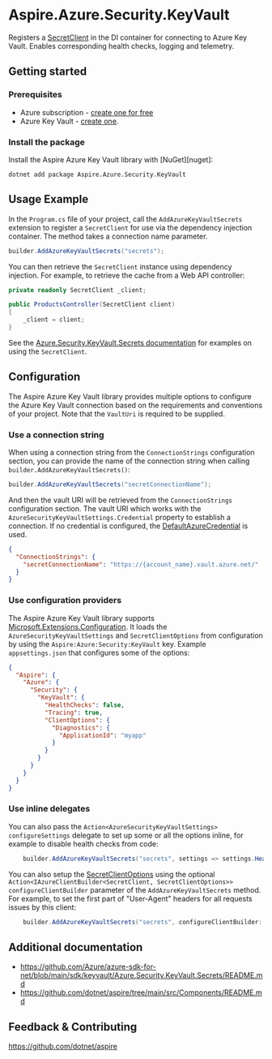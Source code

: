 # Aspire.Azure.Security.KeyVault

Registers a [SecretClient](https://learn.microsoft.com/dotnet/api/azure.security.keyvault.secrets.secretclient) in the DI container for connecting to Azure Key Vault. Enables corresponding health checks, logging and telemetry.

## Getting started

### Prerequisites

- Azure subscription - [create one for free](https://azure.microsoft.com/free/)
- Azure Key Vault - [create one](https://learn.microsoft.com/azure/key-vault/general/quick-create-portal).

### Install the package

Install the Aspire Azure Key Vault library with [NuGet][nuget]:

```dotnetcli
dotnet add package Aspire.Azure.Security.KeyVault
```

## Usage Example

In the `Program.cs` file of your project, call the `AddAzureKeyVaultSecrets` extension to register a `SecretClient` for use via the dependency injection container. The method takes a connection name parameter.

```cs
builder.AddAzureKeyVaultSecrets("secrets");
```

You can then retrieve the `SecretClient` instance using dependency injection. For example, to retrieve the cache from a Web API controller:

```cs
private readonly SecretClient _client;

public ProductsController(SecretClient client)
{
    _client = client;
}
```

See the [Azure.Security.KeyVault.Secrets documentation](https://github.com/Azure/azure-sdk-for-net/blob/main/sdk/keyvault/Azure.Security.KeyVault.Secrets/README.md) for examples on using the `SecretClient`.

## Configuration

The Aspire Azure Key Vault library provides multiple options to configure the Azure Key Vault connection based on the requirements and conventions of your project. Note that the `VaultUri` is required to be supplied.

### Use a connection string

When using a connection string from the `ConnectionStrings` configuration section, you can provide the name of the connection string when calling `builder.AddAzureKeyVaultSecrets()`:

```cs
builder.AddAzureKeyVaultSecrets("secretConnectionName");
```

And then the vault URI will be retrieved from the `ConnectionStrings` configuration section. The vault URI which works with the `AzureSecurityKeyVaultSettings.Credential` property to establish a connection. If no credential is configured, the [DefaultAzureCredential](https://learn.microsoft.com/dotnet/api/azure.identity.defaultazurecredential) is used.

```json
{
  "ConnectionStrings": {
    "secretConnectionName": "https://{account_name}.vault.azure.net/"
  }
}
```

### Use configuration providers

The Aspire Azure Key Vault library supports [Microsoft.Extensions.Configuration](https://learn.microsoft.com/dotnet/api/microsoft.extensions.configuration). It loads the `AzureSecurityKeyVaultSettings` and `SecretClientOptions` from configuration by using the `Aspire:Azure:Security:KeyVault` key. Example `appsettings.json` that configures some of the options:

```json
{
  "Aspire": {
    "Azure": {
      "Security": {
        "KeyVault": {
          "HealthChecks": false,
          "Tracing": true,
          "ClientOptions": {
            "Diagnostics": {
              "ApplicationId": "myapp"
            }
          }
        }
      }
    }
  }
}
```

### Use inline delegates

You can also pass the `Action<AzureSecurityKeyVaultSettings> configureSettings` delegate to set up some or all the options inline, for example to disable health checks from code:

```cs
    builder.AddAzureKeyVaultSecrets("secrets", settings => settings.HealthChecks = false);
```

You can also setup the [SecretClientOptions](https://learn.microsoft.com/dotnet/api/azure.security.keyvault.secrets.secretclientoptions) using the optional `Action<IAzureClientBuilder<SecretClient, SecretClientOptions>> configureClientBuilder` parameter of the `AddAzureKeyVaultSecrets` method. For example, to set the first part of "User-Agent" headers for all requests issues by this client:

```cs
    builder.AddAzureKeyVaultSecrets("secrets", configureClientBuilder: clientBuilder => clientBuilder.ConfigureOptions(options => options.Diagnostics.ApplicationId = "myapp"));
```

## Additional documentation

* https://github.com/Azure/azure-sdk-for-net/blob/main/sdk/keyvault/Azure.Security.KeyVault.Secrets/README.md
* https://github.com/dotnet/aspire/tree/main/src/Components/README.md

## Feedback & Contributing

https://github.com/dotnet/aspire
